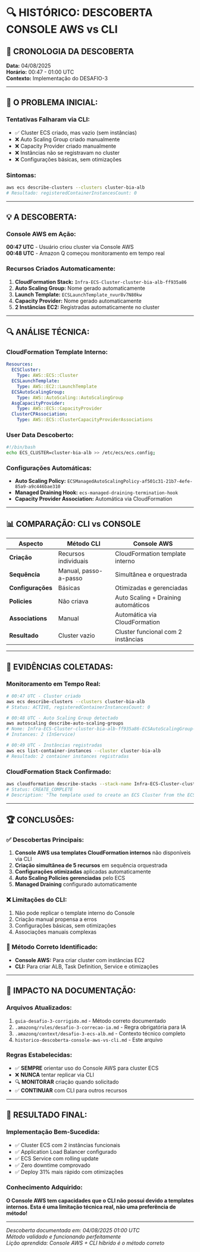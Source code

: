 # 🔍 HISTÓRICO: DESCOBERTA CONSOLE AWS vs CLI

## 📅 **CRONOLOGIA DA DESCOBERTA**

**Data:** 04/08/2025  
**Horário:** 00:47 - 01:00 UTC  
**Contexto:** Implementação do DESAFIO-3  

---

## 🚨 **O PROBLEMA INICIAL:**

### **Tentativas Falharam via CLI:**
- ✅ Cluster ECS criado, mas vazio (sem instâncias)
- ❌ Auto Scaling Group criado manualmente
- ❌ Capacity Provider criado manualmente
- ❌ Instâncias não se registravam no cluster
- ❌ Configurações básicas, sem otimizações

### **Sintomas:**
```bash
aws ecs describe-clusters --clusters cluster-bia-alb
# Resultado: registeredContainerInstancesCount: 0
```

---

## 💡 **A DESCOBERTA:**

### **Console AWS em Ação:**
**00:47 UTC** - Usuário criou cluster via Console AWS  
**00:48 UTC** - Amazon Q começou monitoramento em tempo real  

### **Recursos Criados Automaticamente:**
1. **CloudFormation Stack:** `Infra-ECS-Cluster-cluster-bia-alb-ff935a86`
2. **Auto Scaling Group:** Nome gerado automaticamente
3. **Launch Template:** `ECSLaunchTemplate_nvur8v7N80kw`
4. **Capacity Provider:** Nome gerado automaticamente
5. **2 Instâncias EC2:** Registradas automaticamente no cluster

---

## 🔍 **ANÁLISE TÉCNICA:**

### **CloudFormation Template Interno:**
```yaml
Resources:
  ECSCluster: 
    Type: AWS::ECS::Cluster
  ECSLaunchTemplate: 
    Type: AWS::EC2::LaunchTemplate
  ECSAutoScalingGroup: 
    Type: AWS::AutoScaling::AutoScalingGroup
  AsgCapacityProvider: 
    Type: AWS::ECS::CapacityProvider
  ClusterCPAssociation: 
    Type: AWS::ECS::ClusterCapacityProviderAssociations
```

### **User Data Descoberto:**
```bash
#!/bin/bash 
echo ECS_CLUSTER=cluster-bia-alb >> /etc/ecs/ecs.config;
```

### **Configurações Automáticas:**
- **Auto Scaling Policy:** `ECSManagedAutoScalingPolicy-af501c31-21b7-4efe-85a9-a9c446bae310`
- **Managed Draining Hook:** `ecs-managed-draining-termination-hook`
- **Capacity Provider Association:** Automática via CloudFormation

---

## 📊 **COMPARAÇÃO: CLI vs CONSOLE**

| **Aspecto** | **Método CLI** | **Console AWS** |
|-------------|----------------|-----------------|
| **Criação** | Recursos individuais | CloudFormation template interno |
| **Sequência** | Manual, passo-a-passo | Simultânea e orquestrada |
| **Configurações** | Básicas | Otimizadas e gerenciadas |
| **Policies** | Não criava | Auto Scaling + Draining automáticos |
| **Associations** | Manual | Automática via CloudFormation |
| **Resultado** | Cluster vazio | Cluster funcional com 2 instâncias |

---

## 🎯 **EVIDÊNCIAS COLETADAS:**

### **Monitoramento em Tempo Real:**
```bash
# 00:47 UTC - Cluster criado
aws ecs describe-clusters --clusters cluster-bia-alb
# Status: ACTIVE, registeredContainerInstancesCount: 0

# 00:48 UTC - Auto Scaling Group detectado
aws autoscaling describe-auto-scaling-groups
# Nome: Infra-ECS-Cluster-cluster-bia-alb-ff935a86-ECSAutoScalingGroup-9M7Xbjhx2eZa
# Instances: 2 (InService)

# 00:49 UTC - Instâncias registradas
aws ecs list-container-instances --cluster cluster-bia-alb
# Resultado: 2 container instances registradas
```

### **CloudFormation Stack Confirmado:**
```bash
aws cloudformation describe-stacks --stack-name Infra-ECS-Cluster-cluster-bia-alb-ff935a86
# Status: CREATE_COMPLETE
# Description: "The template used to create an ECS Cluster from the ECS Console."
```

---

## 🏆 **CONCLUSÕES:**

### **✅ Descobertas Principais:**
1. **Console AWS usa templates CloudFormation internos** não disponíveis via CLI
2. **Criação simultânea de 5 recursos** em sequência orquestrada
3. **Configurações otimizadas** aplicadas automaticamente
4. **Auto Scaling Policies gerenciadas** pelo ECS
5. **Managed Draining** configurado automaticamente

### **❌ Limitações do CLI:**
1. Não pode replicar o template interno do Console
2. Criação manual propensa a erros
3. Configurações básicas, sem otimizações
4. Associações manuais complexas

### **🎯 Método Correto Identificado:**
- **Console AWS:** Para criar cluster com instâncias EC2
- **CLI:** Para criar ALB, Task Definition, Service e otimizações

---

## 📝 **IMPACTO NA DOCUMENTAÇÃO:**

### **Arquivos Atualizados:**
1. `guia-desafio-3-corrigido.md` - Método correto documentado
2. `.amazonq/rules/desafio-3-correcao-ia.md` - Regra obrigatória para IA
3. `.amazonq/context/desafio-3-ecs-alb.md` - Contexto técnico completo
4. `historico-descoberta-console-aws-vs-cli.md` - Este arquivo

### **Regras Estabelecidas:**
- ✅ **SEMPRE** orientar uso do Console AWS para cluster ECS
- ❌ **NUNCA** tentar replicar via CLI
- 🔍 **MONITORAR** criação quando solicitado
- ✅ **CONTINUAR** com CLI para outros recursos

---

## 🚀 **RESULTADO FINAL:**

### **Implementação Bem-Sucedida:**
- ✅ Cluster ECS com 2 instâncias funcionais
- ✅ Application Load Balancer configurado
- ✅ ECS Service com rolling update
- ✅ Zero downtime comprovado
- ✅ Deploy 31% mais rápido com otimizações

### **Conhecimento Adquirido:**
**O Console AWS tem capacidades que o CLI não possui devido a templates internos. Esta é uma limitação técnica real, não uma preferência de método!**

---

*Descoberta documentada em: 04/08/2025 01:00 UTC*  
*Método validado e funcionando perfeitamente*  
*Lição aprendida: Console AWS + CLI híbrido é o método correto*